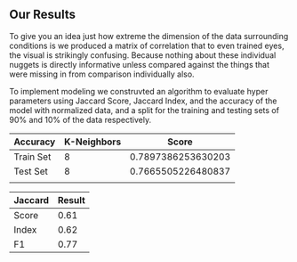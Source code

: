 ## Our Results
<p>
 To give you an idea just how extreme the dimension of the data surrounding conditions is we produced a matrix of correlation that to even trained eyes, the visual is strikingly confusing. Because nothing about these individual nuggets is directly informative unless compared against the things that were missing in from comparison individually also.<br>

 To implement modeling we construvted an algorithm to evaluate
 hyper parameters using Jaccard Score, 
 Jaccard Index, and the accuracy of the model with normalized data, and a split for the training and testing sets of 90% and 10% of the data respectively. <br>
 
| Accuracy  | K-Neighbors | Score              |
|-----------|-------------|--------------------|
| Train Set | 8           | 0.7897386253630203 |
| Test Set  | 8           | 0.7665505226480837 |
|           |             |                    |<br>

| Jaccard | Result |
|---------|--------|
| Score   | 0.61   |
| Index   | 0.62   |
| F1      | 0.77   |<br>



<br>
 
 
</p>
